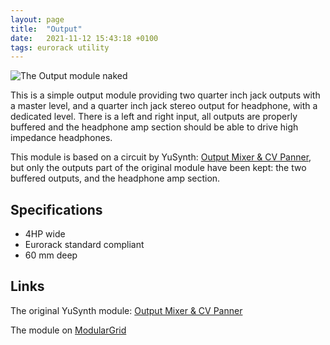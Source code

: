 ```yaml
---
layout: page
title:  "Output"
date:   2021-11-12 15:43:18 +0100
tags: eurorack utility
---
```

![The Output module naked]()

This is a simple output module providing two quarter inch jack outputs with a master level, and a quarter inch jack stereo output for headphone, with a dedicated level. There is a left and right input, all outputs are properly buffered and the headphone amp section should be able to drive high impedance headphones.

This module is based on a circuit by YuSynth: [Output Mixer & CV Panner](http://yusynth.net/Modular/EN/MIXOUT/index.html), but only the outputs part of the original module have been kept: the two buffered outputs, and the headphone amp section.

## Specifications

* 4HP wide
* Eurorack standard compliant
* 60 mm deep

## Links

The original YuSynth module: [Output Mixer & CV Panner](http://yusynth.net/Modular/EN/MIXOUT/index.html)

The module on [ModularGrid](https://www.modulargrid.net/e/other-unknown-output)